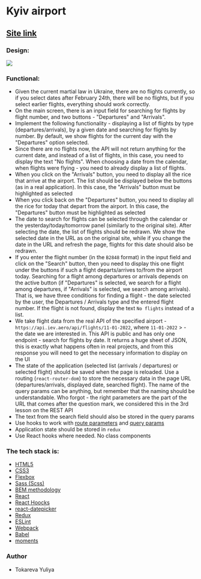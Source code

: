 <h1>Kyiv airport</h1>

<h2><a href="https://dreamy-cannoli-af2a17.netlify.app/departure" rel="nofollow">Site link</a></h2>

<h3>Design:</h3>
<img src="https://gromcode.s3.eu-central-1.amazonaws.com/front-end/redux/lesson7/hw1/flights-list.png" >

<h3>Functional:</h3>
<ul>
<li>
Given the current martial law in Ukraine, there are no flights currently, so if you select dates after February 24th, there will be no flights, but if you select earlier flights, everything should work correctly.</li>
<li>
On the main screen, there is an input field for searching for flights by flight number, and two buttons - "Departures" and "Arrivals".</li>

<li>Implement the following functionality - displaying a list of flights by type (departures/arrivals), by a given date and searching for flights by number. By default, we show flights for the current day with the "Departures" option selected.</li>

<li>Since there are no flights now, the API will not return anything for the current date, and instead of a list of flights, in this case, you need to display the text "No flights". When choosing a date from the calendar, when flights were flying - you need to already display a list of flights.</li>

<li>When you click on the "Arrivals" button, you need to display all the rice that arrive at the airport. The list should be displayed below the buttons (as in a real application). In this case, the "Arrivals" button must be highlighted as selected</li>

<li>When you click back on the "Departures" button, you need to display all the rice for today that depart from the airport. In this case, the "Departures" button must be highlighted as selected</li>

<li>The date to search for flights can be selected through the calendar or the yesterday/today/tomorrow panel (similarly to the original site). After selecting the date, the list of flights should be redrawn. We show the selected date in the URL as on the original site, while if you change the date in the URL and refresh the page, flights for this date should also be redrawn.</li>

<li>If you enter the flight number (in the <code>B2848</code> format) in the input field and click on the "Search" button, then you need to display this one flight under the buttons if such a flight departs/arrives to/from the airport today. Searching for a flight among departures or arrivals depends on the active button (if "Departures" is selected, we search for a flight among departures, if "Arrivals" is selected, we search among arrivals). That is, we have three conditions for finding a flight - the date selected by the user, the Departures / Arrivals type and the entered flight number. If the flight is not found, display the text <code>No flights</code> instead of a list.</li>

<li>We take flight data from the real API of the specified airport - <code>https://api.iev.aero/api/flights/11-01-2022</code>, where <code>11-01-2022</code> > - the date we are interested in. This API is public and has only one endpoint - search for flights by date. It returns a huge sheet of JSON, this is exactly what happens often in real projects, and from this response you will need to get the necessary information to display on the UI</li>

<li>The state of the application (selected list (arrivals / departures) or selected flight) should be saved when the page is reloaded. Use a routing (<code>react-router-dom</code>) to store the necessary data in the page URL (departures/arrivals, displayed date, searched flight). The name of the query params can be anything, but remember that the naming should be understandable. Who forgot - the right parameters are the part of the URL that comes after the question mark, we considered this in the 3rd lesson on the REST API</li>

<li>The text from the search field should also be stored in the query params</li>

<li>Use hooks to work with <a href="https://reacttraining.com/react-router/web/api/Hooks/useparams">route parameters</a> and <a href="https://reacttraining.com /react-router/web/api/Hooks/uselocation">query params</a></li>

<li>Application state should be stored in <code>redux</code></li>

<li>Use React hooks where needed. No class components</li>

</ul>

<h3>The tech stack is:</h3>
<ul>
<li><a href="https://en.wikipedia.org/wiki/HTML5" rel="nofollow">HTML5</a></li>
<li><a href="https://en.wikipedia.org/wiki/Cascading_Style_Sheets" rel="nofollow">CSS3</a></li>
<li><a href="https://en.wikipedia.org/wiki/CSS_Flexible_Box_Layout" rel="nofollow">Flexbox</a></li>
<li><a href="https://sass-lang.com/" rel="nofollow">Sass (Scss)</a></li>
<li><a href="https://en.bem.info/methodology/" rel="nofollow">BEM methodology</a></li>
<li><a href="https://reactjs.org/" rel="nofollow">React</a></li>
<li><a href="https://reactjs.org/docs/hooks-intro.html" rel="nofollow">React Hoocks</a></li>
<li><a href="https://www.npmjs.com/package/react-datepicker" rel="nofollow">react-datepicker</a></li>
<li><a href="https://en.wikipedia.org/wiki/Redux_(JavaScript_library)" rel="nofollow">Redux</a></li>
<li><a href="https://eslint.org/" rel="nofollow">ESLint</a></li>
<li><a href="https://webpack.js.org/" rel="nofollow">Webpack</a></li>
<li><a href="https://babeljs.io/" rel="nofollow">Babel</a></li>
<li><a href="https://momentjs.com/" rel="nofollow">moments</a></li>

</ul>

<h3>Author</h3>
<ul>
<li>Tokareva Yuliya</li>
</ul>
